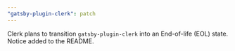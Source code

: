 ```yaml
---
"gatsby-plugin-clerk": patch
---
```


Clerk plans to transition `gatsby-plugin-clerk` into an End-of-life (EOL) state. Notice added to the README.
